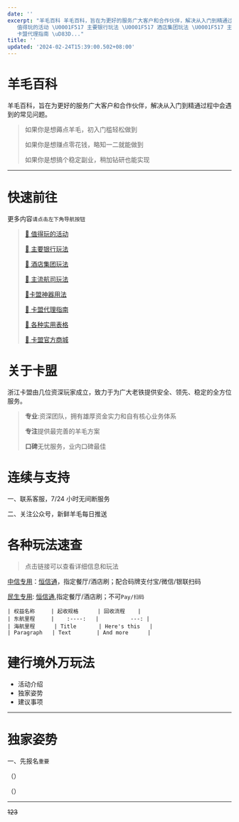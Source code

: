 ```yaml
---
date: ''
excerpt: "羊毛百科 羊毛百科，旨在为更好的服务广大客户和合作伙伴，解决从入门到精通过程中会遇到的常见问题。  如果你是想薅点羊毛，初入门槛轻松做到 如果你是想赚点零花钱，略知一二就能做到 如果你是想搞个稳定副业，稍加钻研也能实现   快速前往 更多内容请点击左下角导航按钮  ​\U0001F517\
   值得玩的活动 ​\U0001F517 主要银行玩法 ​\U0001F517 酒店集团玩法 ​\U0001F517 主流航司玩法 ​\U0001F517卡盟神器用法 ​\U0001F517\
   卡盟代理指南 ​\uD83D..."
title: ''
updated: '2024-02-24T15:39:00.502+08:00'
---
```

# 羊毛百科

羊毛百科，旨在为更好的服务广大客户和合作伙伴，解决从入门到精通过程中会遇到的常见问题。

> 如果你是想薅点羊毛，初入门槛轻松做到
>
> 如果你是想赚点零花钱，略知一二就能做到
>
> 如果你是想搞个稳定副业，稍加钻研也能实现

---

# 快速前往

更多内容`请点击左下角导航按钮`

> [:link: 值得玩的活动](https://wiki.zjkmkj.com/#/activity/hdjj)
>
> [:link: 主要银行玩法](https://wiki.zjkmkj.com/#/bank/wzyh)
>
> [:link: 酒店集团玩法](https://wiki.zjkmkj.com/#/hotel/wzjd)
>
> [:link: 主流航司玩法](https://wiki.zjkmkj.com/#/airline/wzhk)
>
> [:link:卡盟神器用法](https://wiki.zjkmkj.com/#/start/tool)
>
> [:link: 卡盟代理指南](https://wiki.zjkmkj.com/#/agent/jrkm)
>
> [:link: 各种实用表格](https://wiki.zjkmkj.com/#/start/form)
>
> [:link: 卡盟官方商城](https://kmshop.zjkmkj.com/)

# 关于卡盟

浙江卡盟由几位资深玩家成立，致力于为广大老铁提供安全、领先、稳定的全方位服务。

> **专业**:资深团队，拥有雄厚资金实力和自有核心业务体系
>
> **专注**提供最完善的羊毛方案
>
> **口碑**无忧服务，业内口碑最佳

# 连续与支持

一、联系客服，7/24 小时无间断服务

二、关注公众号，新鲜羊毛每日推送

# 各种玩法速查

> 点击链接可以查看详细信息和玩法

[中信专用](https://wiki.zjkmkj.com/#/tool/zxzy)：[恒信通](https://wiki.zjkmkj.com/#/tool/hxt)，指定餐厅/酒店刷；配合码牌支付宝/微信/银联扫码

[民生专用](https://wiki.zjkmkj.com/#/tool/mszy): [恒信通](https://wiki.zjkmkj.com/#tool/hxt),指定餐厅/酒店刷；不可`Pay/扫码`

```
| 权益名称     | 起收规格      | 回收流程    |
| 东航里程     |    :----:   |          ---: |
| 海航里程      | Title       | Here's this   |
| Paragraph   | Text        | And more      |
```

# 建行境外万玩法

- 活动介绍
- 独家姿势
- 建议事项

---

# 独家姿势

一、先报名`重要`


（）

（）

---

~~123~~
